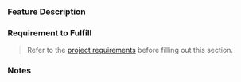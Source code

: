 ### Feature Description

### Requirement to Fulfill
>Refer to the [project requirements](https://github.com/NSS-Team-Delta/bangazon-inc/blob/master/projects/INITIAL_BANGAZON_SITE.md#requirements) before filling out this section.

### Notes
